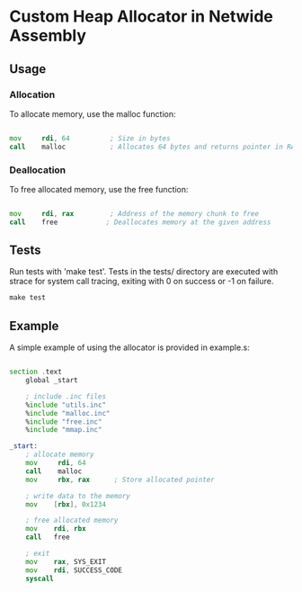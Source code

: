 # Custom Heap Allocator in Netwide Assembly

## Usage

### Allocation

To allocate memory, use the malloc function:

```asm

mov     rdi, 64          ; Size in bytes
call    malloc           ; Allocates 64 bytes and returns pointer in RAX
```

### Deallocation

To free allocated memory, use the free function:

```asm

mov     rdi, rax         ; Address of the memory chunk to free
call    free            ; Deallocates memory at the given address
```

## Tests

Run tests with 'make test'. Tests in the tests/ directory are executed with strace for system call tracing, exiting with 0 on success or -1 on failure.

```Makefile  
make test
```

## Example

A simple example of using the allocator is provided in example.s:

```asm

section .text
    global _start

    ; include .inc files
    %include "utils.inc"
    %include "malloc.inc"
    %include "free.inc"
    %include "mmap.inc"

_start:
    ; allocate memory
    mov     rdi, 64
    call    malloc
    mov     rbx, rax      ; Store allocated pointer

    ; write data to the memory
    mov    [rbx], 0x1234

    ; free allocated memory
    mov    rdi, rbx
    call   free

    ; exit
    mov    rax, SYS_EXIT
    mov    rdi, SUCCESS_CODE
    syscall
```

